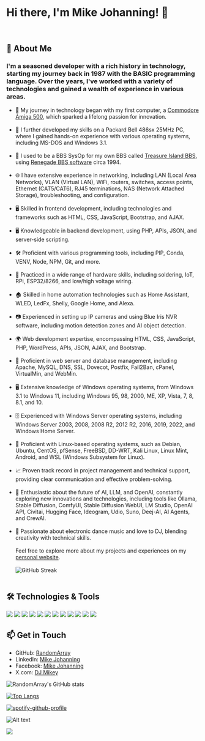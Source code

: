 # Hi there, I'm Mike Johanning! 👋
&nbsp;  
## 🚀 About Me

### I'm a seasoned developer with a rich history in technology, starting my journey back in 1987 with the BASIC programming language. Over the years, I've worked with a variety of technologies and gained a wealth of experience in various areas.

- 🔭 My journey in technology began with my first computer, a [Commodore Amiga 500](https://en.wikipedia.org/wiki/Amiga_500), which sparked a lifelong passion for innovation.
&nbsp;  
&nbsp;  
- 💾 I further developed my skills on a Packard Bell 486sx 25MHz PC, where I gained hands-on experience with various operating systems, including MS-DOS and Windows 3.1.
&nbsp;  
&nbsp;  
- 🌱 I used to be a BBS SysOp for my own BBS called [Treasure Island BBS](http://bbslist.textfiles.com/619/), using [Renegade BBS software](https://renegadebbs.info/) circa 1994.
&nbsp;  
&nbsp;  
- 🌐 I have extensive experience in networking, including LAN (Local Area Networks), VLAN (Virtual LAN), WiFi, routers, switches, access points, Ethernet (CAT5/CAT6), RJ45 terminations, NAS (Network Attached Storage), troubleshooting, and configuration.
&nbsp;  
&nbsp;  
- 🖥️ Skilled in frontend development, including technologies and frameworks such as HTML, CSS, JavaScript, Bootstrap, and AJAX.
&nbsp;  
&nbsp;  
- 🖥️ Knowledgeable in backend development, using PHP, APIs, JSON, and server-side scripting.
&nbsp;  
&nbsp;  
- 🛠️ Proficient with various programming tools, including PIP, Conda, VENV, Node, NPM, Git, and more.
&nbsp;  
&nbsp;  
- 📡 Practiced in a wide range of hardware skills, including soldering, IoT, RPi, ESP32/8266, and low/high voltage wiring.
&nbsp;  
&nbsp;  
- 🏠 Skilled in home automation technologies such as Home Assistant, WLED, LedFx, Shelly, Google Home, and Alexa.
&nbsp;  
&nbsp;  
- 📷 Experienced in setting up IP cameras and using Blue Iris NVR software, including motion detection zones and AI object detection.
&nbsp;  
&nbsp;  
- 🌍 Web development expertise, encompassing HTML, CSS, JavaScript, PHP, WordPress, APIs, JSON, AJAX, and Bootstrap.
&nbsp;  
&nbsp;  
- 🔧 Proficient in web server and database management, including Apache, MySQL, DNS, SSL, Dovecot, Postfix, Fail2Ban, cPanel, VirtualMin, and WebMin.
&nbsp;  
&nbsp;  
- 🖥️ Extensive knowledge of Windows operating systems, from Windows 3.1 to Windows 11, including Windows 95, 98, 2000, ME, XP, Vista, 7, 8, 8.1, and 10.
&nbsp;  
&nbsp;  
- 🗄️ Experienced with Windows Server operating systems, including Windows Server 2003, 2008, 2008 R2, 2012 R2, 2016, 2019, 2022, and Windows Home Server.
&nbsp;  
&nbsp;  
- 🐧 Proficient with Linux-based operating systems, such as Debian, Ubuntu, CentOS, pfSense, FreeBSD, DD-WRT, Kali Linux, Linux Mint, Android, and WSL (Windows Subsystem for Linux).
&nbsp;  
&nbsp;  
- 📈 Proven track record in project management and technical support, providing clear communication and effective problem-solving.
&nbsp;  
&nbsp;  
- 🚀 Enthusiastic about the future of AI, LLM, and OpenAI, constantly exploring new innovations and technologies, including tools like Ollama, Stable Diffusion, ComfyUI, Stable Diffusion WebUI, LM Studio, OpenAI API, Civitai, Hugging Face, Ideogram, Udio, Suno, Deej-AI, AI Agents, and CrewAI.
&nbsp;  
&nbsp;  
- 🎵 Passionate about electronic dance music and love to DJ, blending creativity with technical skills.
&nbsp;  
&nbsp;  
Feel free to explore more about my projects and experiences on my [personal website](https://mikejohanning.com).
&nbsp;  
&nbsp;  
![GitHub Streak](https://github-readme-streak-stats.herokuapp.com?user=RandomArray&theme=dracula)
&nbsp;  
&nbsp;  
## 🛠️ Technologies & Tools

![](https://img.shields.io/badge/OS-Linux-informational?style=flat&logo=linux&logoColor=white&color=2bbc8a)
![](https://img.shields.io/badge/Editor-VSCode-informational?style=flat&logo=visual-studio-code&logoColor=white&color=2bbc8a)
![](https://img.shields.io/badge/Editor-SublimeText-informational?style=flat&logo=sublime-text&logoColor=white&color=2bbc8a)
![](https://img.shields.io/badge/Code-JavaScript-informational?style=flat&logo=javascript&logoColor=white&color=2bbc8a)
![](https://img.shields.io/badge/Code-Python-informational?style=flat&logo=python&logoColor=white&color=2bbc8a)
![](https://img.shields.io/badge/Code-PHP-informational?style=flat&logo=php&logoColor=white&color=2bbc8a)
![](https://img.shields.io/badge/Web-HTML5-informational?style=flat&logo=html5&logoColor=white&color=2bbc8a)
![](https://img.shields.io/badge/Web-CSS3-informational?style=flat&logo=css3&logoColor=white&color=2bbc8a)
![](https://img.shields.io/badge/Database-MySQL-informational?style=flat&logo=mysql&logoColor=white&color=2bbc8a)
![](https://img.shields.io/badge/Tools-Git-informational?style=flat&logo=git&logoColor=white&color=2bbc8a)
![](https://img.shields.io/badge/Tools-Composer-informational?style=flat&logo=composer&logoColor=white&color=2bbc8a)
![](https://img.shields.io/badge/Tools-PhpMyAdmin-informational?style=flat&logo=phpmyadmin&logoColor=white&color=2bbc8a)

## 📫 Get in Touch

- GitHub: [RandomArray](https://github.com/RandomArray)
- LinkedIn: [Mike Johanning](https://www.linkedin.com/in/mikejohanning/)
- Facebook: [Mike Johanning](https://www.facebook.com/mike.johanning)
- X.com: [DJ Mikey](https://x.com/g1mike)

![RandomArray's GitHub stats](https://github-readme-stats.vercel.app/api?username=RandomArray&show_icons=true&theme=dracula)

[![Top Langs](https://github-readme-stats.vercel.app/api/top-langs/?username=RandomArray&layout=compact&theme=dracula)](https://github.com/RandomArray/github-readme-stats)

[![spotify-github-profile](https://spotify-github-profile.vercel.app/api/view?uid=1290469688&cover_image=true&theme=default&show_offline=false&background_color=121212&interchange=false&bar_color=373b72)](https://github.com/kittinan/spotify-github-profile)

![Alt text](https://spotify-recently-played-readme.vercel.app/api?user=1290469688&unique=true)

![](https://komarev.com/ghpvc/?username=RandomArray)

